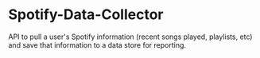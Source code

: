 # Spotify-Data-Collector
API to pull a user's Spotify information (recent songs played, playlists, etc) and save that information to a data store for reporting.

